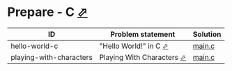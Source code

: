 # Prepare - C [⬀](https://www.hackerrank.com/domains/c)


| ID                      | Problem statement                                                                          | Solution                                 |
|-------------------------|--------------------------------------------------------------------------------------------|------------------------------------------|
| hello-world-c           | "Hello World!" in C [⬀](https://www.hackerrank.com/challenges/hello-world-c)               | [main.c](hello-world-c/main.c)           |
| playing-with-characters | Playing With Characters [⬀](https://www.hackerrank.com/challenges/playing-with-characters) | [main.c](playing-with-characters/main.c) |

